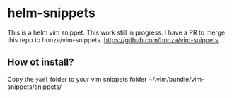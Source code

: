# helm-snippets

This is a helm vim snippet. This work still in progress. I have a PR to merge
this repo to honza/vim-snippets.  https://github.com/honza/vim-snippets

## How ot install?
Copy the `yaml` folder to your vim snippets folder ~/.vim/bundle/vim-snippets/snippets/

